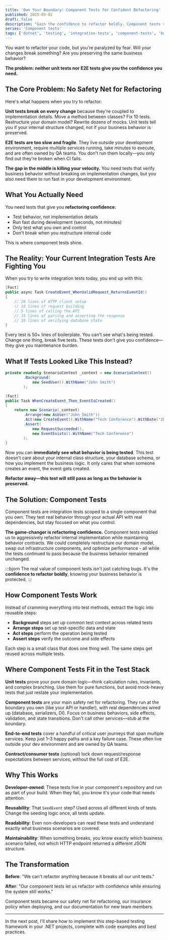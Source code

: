 ```yaml
---
title: 'Own Your Boundary: Component Tests for Confident Refactoring'
published: 2025-09-02
draft: false
description: "Gain the confidence to refactor boldly. Component tests verify business behavior without breaking on implementation changes, filling the gap between fragile unit tests and slow E2E tests."
series: 'Component tests'
tags: ['dotnet', 'testing', 'integration-tests', 'component-tests', 'bdd']
---
```


You want to refactor your code, but you're paralyzed by fear. Will your changes break something? Are you preserving the same business behavior? 

**The problem: neither unit tests nor E2E tests give you the confidence you need.**

## The Core Problem: No Safety Net for Refactoring

Here's what happens when you try to refactor:

**Unit tests break on every change** because they're coupled to implementation details. Move a method between classes? Fix 10 tests. Restructure your domain model? Rewrite dozens of mocks. Unit tests tell you if your internal structure changed, not if your business behavior is preserved.

**E2E tests are too slow and fragile**. They live outside your development environment, require multiple services running, take minutes to execute, and are often owned by QA teams. You don't run them locally—you only find out they're broken when CI fails.

**The gap in the middle is killing your velocity.** You need tests that verify business behavior without breaking on implementation changes, but you also need them to run fast in your development environment.

## What You Actually Need

You need tests that give you **refactoring confidence**:
- Test behavior, not implementation details
- Run fast during development (seconds, not minutes)  
- Only test what you own and control
- Don't break when you restructure internal code

This is where component tests shine.

## The Reality: Your Current Integration Tests Are Fighting You

When you try to write integration tests today, you end up with this:

```csharp
[Fact]
public async Task CreateEvent_WhenValidRequest_ReturnsEventId()
{
    // 20 lines of HTTP client setup
    // 10 lines of request building  
    // 5 lines of calling the API
    // 15 lines of parsing and asserting the response
    // 10 lines of verifying database state
}
```

Every test is 50+ lines of boilerplate. You can't see what's being tested. Change one thing, break five tests. These tests don't give you confidence—they give you maintenance burden.

## What If Tests Looked Like This Instead?

```csharp
private readonly ScenarioContext _context = new ScenarioContext()
        .Background(
            new SeedUser().WithName("John Smith")
        );

[Fact]
public Task WhenCreateEvent_Then_EventIsCreated()
{
    return new Scenario(_context)
        .Arrange(new AsUser("John Smith"))
        .Act(new CreateEvent().WithName("Tech Conference").WithDate("2025-10-15"))
        .Assert(
            new RequestSucceeded(),
            new EventExists().WithName("Tech Conference")
        );
}
```

Now you can **immediately see what behavior is being tested**. This test doesn't care about your internal class structure, your database schema, or how you implement the business logic. It only cares that when someone creates an event, the event gets created. 

**Refactor away—this test will still pass as long as the behavior is preserved.**

## The Solution: Component Tests

Component tests are integration tests scoped to a single component that you own. They test real behavior through your actual API with real dependencies, but stay focused on what you control.

**The game-changer is refactoring confidence.** Component tests enabled us to aggressively refactor internal implementation while maintaining behavior contracts. We could completely restructure our domain model, swap out infrastructure components, and optimize performance - all while the tests continued to pass because the business behavior remained unchanged.

:::bjorn
The real value of component tests isn't just catching bugs. It's the **confidence to refactor boldly**, knowing your business behavior is protected.
:::

## How Component Tests Work

Instead of cramming everything into test methods, extract the logic into reusable steps:

- **Background** steps set up common test context across related tests
- **Arrange steps** set up test-specific data and state
- **Act steps** perform the operation being tested  
- **Assert steps** verify the outcome and side effects

Each step is a small class that does one thing well. The same steps get reused across multiple tests.

## Where Component Tests Fit in the Test Stack

**Unit tests** prove your pure domain logic—think calculation rules, invariants, and complex branching. Use them for pure functions, but avoid mock-heavy tests that just restate your implementation.

**Component tests** are your main safety net for refactoring. They run at the boundary you own (like your API or handler), with real dependencies wired up (database, serializers, DI). Focus on business behaviors, side effects, validation, and state transitions. Don't call other services—stub at the boundary.

**End-to-end tests** cover a handful of critical user journeys that span multiple services. Keep just 1–3 happy paths and a key failure case. These often live outside your dev environment and are owned by QA teams.

**Contract/consumer tests** (optional) lock down request/response expectations between services, without the full cost of E2E.

## Why This Works

**Developer-owned**: These tests live in your component's repository and run as part of your build. When they fail, you know it's your code that needs attention.

**Reusability**: That `SeedEvent` step? Used across all different kinds of tests. Change the seeding logic once, all tests update.

**Readability**: Even non-developers can read these tests and understand exactly what business scenarios are covered.

**Maintainability**: When something breaks, you know exactly which business scenario failed, not which HTTP endpoint returned a different JSON structure.

## The Transformation

**Before**: "We can't refactor anything because it breaks all our unit tests."

**After**: "Our component tests let us refactor with confidence while ensuring the system still works."

Component tests became our safety net for refactoring, our insurance policy when deploying, and our documentation for new team members.

---

In the next post, I'll share how to implement this step-based testing framework in your .NET projects, complete with code examples and best practices.